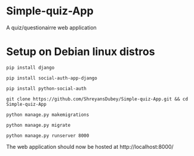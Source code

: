 # Simple-quiz-App
A quiz/questionairre web application 


# Setup on Debian linux distros

`pip install django`

`pip install social-auth-app-django`

`pip install python-social-auth`

`git clone https://github.com/ShreyansDubey/Simple-quiz-App.git && cd Simple-quiz-App`

`python manage.py makemigrations`

`python manage.py migrate`

`python manage.py runserver 8000`

The web application should now be hosted at http://localhost:8000/


